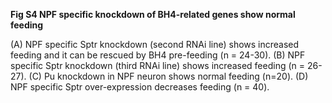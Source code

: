 **Fig S4 NPF specific knockdown of BH4-related genes show normal feeding**

(A) NPF specific Sptr knockdown (second RNAi line) shows increased feeding and it can be rescued by BH4 pre-feeding (n = 24-30). (B) NPF specific Sptr knockdown (third RNAi line) shows increased feeding (n = 26-27). (C) Pu knockdown in NPF neuron shows normal feeding (n=20). (D) NPF specific Sptr over-expression decreases feeding (n = 40). 
